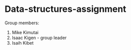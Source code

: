 # Data-structures-assignment
Group members:
1. Mike Kimutai
2. Isaac Kigen - group leader
3. Isaih Kibet
